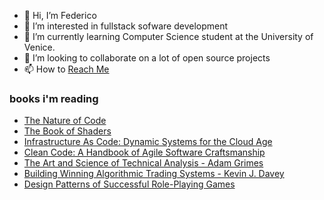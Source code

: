 - 👋 Hi, I’m Federico
- 👀 I’m interested in fullstack sofware development
- 🌱 I’m currently learning Computer Science student at the University of Venice.
- 💞️ I’m looking to collaborate on a lot of open source projects
- 📫 How to [Reach Me](https://www.linkedin.com/in/federico-scaggiante-6900b5233/)
### books i'm reading
- [The Nature of Code](https://natureofcode.com/)
- [The Book of Shaders](https://thebookofshaders.com/?lan=eng)
- [Infrastructure As Code: Dynamic Systems for the Cloud Age](https://www.amazon.it/dp/1098114671/?coliid=IAQA5APU5HL1G&colid=2G7US9UB3V5DC&psc=1&ref_=lv_ov_lig_dp_it)
- [Clean Code: A Handbook of Agile Software Craftsmanship](https://www.amazon.it/Clean-Code-Handbook-Software-Craftsmanship/dp/0132350882)
- [The Art and Science of Technical Analysis - Adam Grimes](https://www.amazon.com/Art-Science-Technical-Analysis-Strategies/dp/1118115120)
- [Building Winning Algorithmic Trading Systems - Kevin J. Davey](https://www.amazon.it/Building-Winning-Algorithmic-Trading-Systems/dp/1118778987)
- [Design Patterns of Successful Role-Playing Games](https://archive.org/details/RPGDesignPatterns91309)

<!---
chicco4/chicco4 is a ✨ special ✨ repository because its `README.md` (this file) appears on your GitHub profile.
You can click the Preview link to take a look at your changes.
--->
